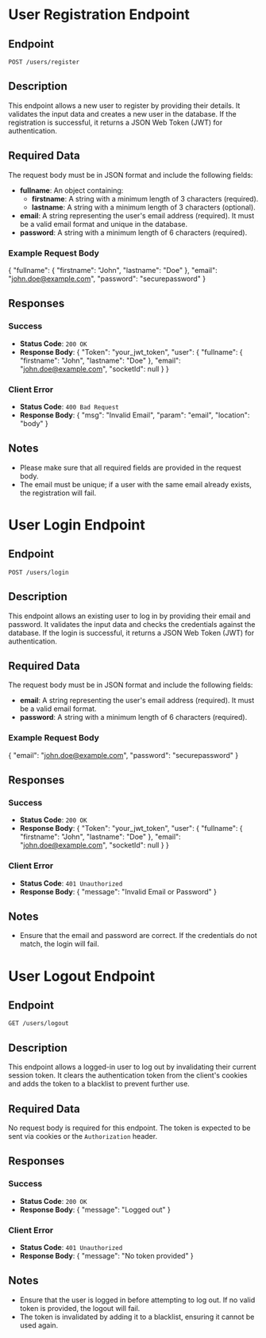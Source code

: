 # User Registration Endpoint

## Endpoint

`POST /users/register`

## Description

This endpoint allows a new user to register by providing their details. It validates the input data and creates a new user in the database. If the registration is successful, it returns a JSON Web Token (JWT) for authentication.

## Required Data

The request body must be in JSON format and include the following fields:

- **fullname**: An object containing:
  - **firstname**: A string with a minimum length of 3 characters (required).
  - **lastname**: A string with a minimum length of 3 characters (optional).
- **email**: A string representing the user's email address (required). It must be a valid email format and unique in the database.
- **password**: A string with a minimum length of 6 characters (required).

### Example Request Body

{
"fullname": {
"firstname": "John",
"lastname": "Doe"
},
"email": "john.doe@example.com",
"password": "securepassword"
}

## Responses

### Success

- **Status Code**: `200 OK`
- **Response Body**:
  {
      "Token": "your_jwt_token",
      "user": {
      "fullname": {
      "firstname": "John",
      "lastname": "Doe"
  },
      "email": "john.doe@example.com",
      "socketId": null
  }
  }

### Client Error

- **Status Code**: `400 Bad Request`
- **Response Body**:
  {
  "msg": "Invalid Email",
  "param": "email",
  "location": "body"
  }

## Notes
-  Please make sure that all required fields are provided in the request body.
- The email must be unique; if a user with the same email already exists, the registration will fail.

# User Login Endpoint

## Endpoint

`POST /users/login`

## Description

This endpoint allows an existing user to log in by providing their email and password. It validates the input data and checks the credentials against the database. If the login is successful, it returns a JSON Web Token (JWT) for authentication.

## Required Data

The request body must be in JSON format and include the following fields:

- **email**: A string representing the user's email address (required). It must be a valid email format.
- **password**: A string with a minimum length of 6 characters (required).

### Example Request Body

{
"email": "john.doe@example.com",
"password": "securepassword"
}

## Responses

### Success

- **Status Code**: `200 OK`
- **Response Body**:
  {
      "Token": "your_jwt_token",
      "user": {
      "fullname": {
      "firstname": "John",
      "lastname": "Doe"
  },
      "email": "john.doe@example.com",
      "socketId": null
  }
  }

### Client Error

- **Status Code**: `401 Unauthorized`
- **Response Body**:
  {
  "message": "Invalid Email or Password"
  }

## Notes
- Ensure that the email and password are correct. If the credentials do not match, the login will fail.

# User Logout Endpoint

## Endpoint

`GET /users/logout`

## Description

This endpoint allows a logged-in user to log out by invalidating their current session token. It clears the authentication token from the client's cookies and adds the token to a blacklist to prevent further use.

## Required Data

No request body is required for this endpoint. The token is expected to be sent via cookies or the `Authorization` header.

## Responses

### Success

- **Status Code**: `200 OK`
- **Response Body**:
  {
      "message": "Logged out"
  }

### Client Error

- **Status Code**: `401 Unauthorized`
- **Response Body**:
  {
      "message": "No token provided"
  }

## Notes

- Ensure that the user is logged in before attempting to log out. If no valid token is provided, the logout will fail.
- The token is invalidated by adding it to a blacklist, ensuring it cannot be used again.